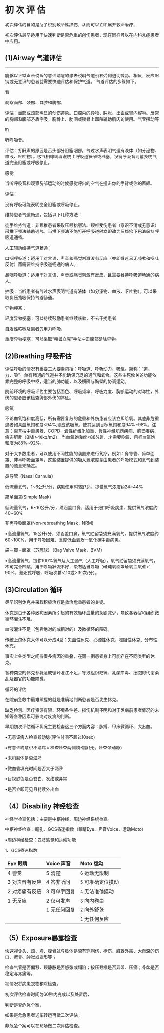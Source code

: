 # 初 次 评 估

初次评估的目的是为了识别致命性损伤，从而可以立即展开救命治疗。

初次评估最早适用于快速判断是否危重的创伤患者，现在同样可以在内科急症患者中应用。

## 

## \(1\)Airway 气道评估

---



能够以正常声音说话的意识清醒的患者说明气道没有受到迫切威胁。相反，反应迟钝或无意识的患者就需要快速评估和保护气道。 气道评估的步骤如下。



看

观察面部、颈部、口腔和胸部。

评估：面部或颈部明显的创伤迹象。口腔内的异物、肿胀、出血或胃内容物。反常的胸部和腹部矛盾呼吸。胸骨上、肋间或锁骨上凹陷辅助肌肉的使用。气管摆动等

听

听呼吸音。

评估：打鼾声的原因是舌头部分阻塞咽部。气过水声表明气道有液体（如分泌物、血液、呕吐物）。吸气相哮鸣音说明上呼吸道狭窄或阻塞。没有呼吸音可能表明气道完全阻塞或呼吸停止。

感觉

当听呼吸音和观察胸部运动的时候感觉呼出的空气在撞击你的手背或你的面颊。

评估：

没有呼吸可能表明完全阻塞或呼吸停止。

维持患者气道畅通，包括以下几种方法：

徒手维持气道：非颈椎患者采取压额抬颚法、颈椎受伤患者（意识不清或无意识）采推下颚法辅助通气。当推下颚法不能打开呼吸道时立即改为压额抬下巴法保持呼吸道通畅。

人工辅助维持气道畅通：

口咽呼吸道：适用于对言语、声音和痛觉刺激没有反应（亦即昏迷且无咳嗽和呕吐反射）而需要维持呼吸道畅通的病人。

鼻咽呼吸道：适用于对言语、声音或痛觉刺激有反应，且需要维持呼吸道畅通的病人。

抽吸：当听患者有气过水声表明气道有液体（如分泌物、血液、呕吐物），可以采取负压抽吸保持气道畅通。

异物梗塞：

轻度异物梗塞：可以持续鼓励患者继续咳嗽，不去干扰患者

自发性咳嗽及患者的用力呼吸。

重度异物梗塞：可以采取“哈姆立克”手法冲击腹部清除异物。

## 

## \(2\)Breathing 呼吸评估

评估呼吸的情况有重要三大要素包括：呼吸道、呼吸动力、吸氧。简称：“道、力、吸”。单有畅通的气道并不能确保充足的通气和氧合。这些生死攸关的功能依靠完整的呼吸中枢，适当的肺功能，以及横隔与胸壁的协调运动。

院前环境的呼吸评估主要包括面色、呼吸频率、呼吸力度、胸部运动的对称性，外伤的患者应该检查胸部外伤的体征。

吸氧

不论血氧饱和度高低，所有需要复苏的危重和外伤患者应该立即给氧。其他非危重患者如果血氧饱和度&lt;94%,则应该吸氧，使其达到目标氧饱和度94%~98%。注意：百草枯中毒患者、COPD、囊性纤维化加重、慢性神经肌肉疾病、胸壁疾病、病态肥胖（BMI&gt;40kg/m2）。当血氧饱和度&lt;88%时，才需要吸氧，目标血氧饱和度为88%~92%。

对于大多数患者，可以使用不同性能的装置来进行氧疗，例如：鼻导管、简单面罩、非再呼吸面罩等，这些装置提供的吸入氧浓度是由患者的呼吸模式和氧气到装置的流量来确定。

鼻导管（Nasal Cannula）

低流量氧气，1~6公升/分，病患使用时较舒适，提供氧气浓度约24~44%

简单面罩\(Simple Mask\)

低流量氧气，6~10公升/分，须涵盖口鼻，适用于张口呼吸病患，提供氧气浓度约40~60%

非再呼吸面罩\(Non-rebreathing Mask，NRM\)

•高流量氧气，15公升/分，须涵盖口鼻，氧气贮留袋须充满氧气，提供氧气浓度约60~100%，用于呼吸困难、重度低血氧及一氧化碳中毒病患。

袋－瓣－面罩（苏醒球）（Bag Valve Mask，BVM）

•高流量氧气，提供100%氧气及人工通气（人工呼吸），氧气贮留袋须充满氧气，不可完全凹陷，用于呼吸狀况不好，没有适当呼吸（经纯氧面罩给氧血氧值＜90%，濒死式呼吸，呼吸次數＜10或&gt;30次/分）。

## 

## \(3\)Circulation 循环

尽早识别休克并采取积极治疗是救治危重患者的关键。

休克是由于各种致病因素所引起的有效循环血量的急剧减少，导致各器官和组织微循环灌注不足。

血液灌注不足（包括绝对的或相对的）及微循环的障碍。

传统上的休克大体可以分成4型：失血性休克、心源性休克、梗阻性休克、分布性休克。

事实上各类型之间有很多病因的重叠，在同一例患者身上可能存在不同类型的休克。

各种类型的休克都将造成循环灌注不足，导致组织缺氧、乳酸中毒、细胞的代谢紊乱及器官的功能障碍。

循环的评估

在院前急救中最难掌握的就是准确地判断患者是否发生休克。

缺乏检测、医疗资源有限、环境条件差、损伤机制不明和对于发病前患者情况的未知等各种因素可影响对疾病的判断。

早期初次评估循环状况主要检查这三个方面内容：脉搏、甲床微循环、大出血。

•无意识病人检查颈动脉\(评估时间不超过10sec\)

•有意识或意识不清病人检查检查两侧桡动脉\(无，检查颈动脉\)

•末梢肢体是否湿冷

•微血管填充时间是否大于两秒

•目视肤色是否苍白、发绀或异常

•是否立即可见且持续外出血

## 

## （4）Disability 神经检查

神经学检查包括：主要是中枢神经、周边神经系统检查。

中枢神经检查：瞳孔、GCS昏迷指数（眼睛Eye、声音Voice、运动Moto）

•周边神经检查：四肢感觉和运动功能

1、GCS昏迷指数

| Eye 眼睛 | Voice 声音 | Moto 运动 |
| :--- | :--- | :--- |
| 4 警觉 | 5 清楚 | 6 运动无限制 |
| 3 对声音有反应 | 4 答非所问 | 5 可准确定位摸动 |
| 2 对疼痛有反应 | 3 可单字回复 | 4 无法准确摸动 |
| 1 无反应 | 2 仅可发声 | 3 向内卷曲 |
|  | 1 无任何回复 | 2 向外舒张 |
|  |  | 1 无任何反应 |

## 

## 

## （5）Exposure暴露检查

快速视诊头、颈、胸、腹骨盆与肢体是否有穿刺伤、枪伤、脏器外露、大而深的伤口、瘀青、肿胀或变形等；

检查气管是否偏移、颈静脉是否怒张或塌陷；按压颈椎是否异常、压痛；骨盆是否稳定与疼痛等。

视情况将病患衣物移除检查。

初次评估检查时间为60秒内完成以及处置后，

判断是否危急个案，

如果是危急患者送车转运再做二次评估，

非危急个案可以在现场做二次评估检查。

